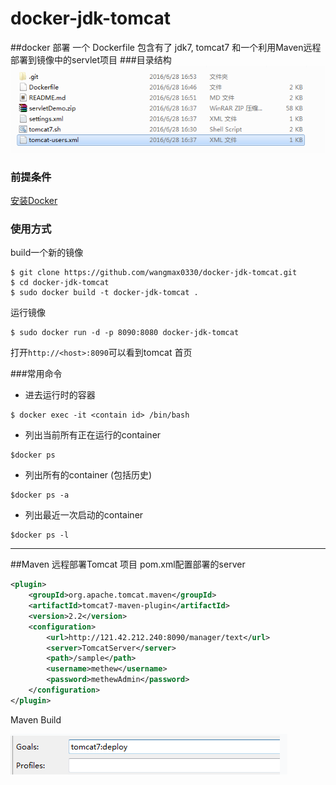 # docker-jdk-tomcat

##docker 部署
一个 Dockerfile 包含有了 jdk7, tomcat7 和一个利用Maven远程部署到镜像中的servlet项目
###目录结构
![Alt text](./1467103643239.png)

### 前提条件

 [安装Docker](https://docs.docker.com/engine/getstarted/)

### 使用方式

build一个新的镜像
```
$ git clone https://github.com/wangmax0330/docker-jdk-tomcat.git
$ cd docker-jdk-tomcat
$ sudo docker build -t docker-jdk-tomcat .
```

运行镜像
```
$ sudo docker run -d -p 8090:8080 docker-jdk-tomcat
```
打开`http://<host>:8090`可以看到tomcat 首页

###常用命令

* 进去运行时的容器
```
$ docker exec -it <contain id> /bin/bash
```
* 列出当前所有正在运行的container  
```
$docker ps  
```
* 列出所有的container  (包括历史)
```
$docker ps -a  
```
* 列出最近一次启动的container  
```
$docker ps -l  
```
--------------------------
##Maven 远程部署Tomcat 项目
pom.xml配置部署的server
```xml
<plugin>
	<groupId>org.apache.tomcat.maven</groupId>
	<artifactId>tomcat7-maven-plugin</artifactId>
	<version>2.2</version>
	<configuration>
		<url>http://121.42.212.240:8090/manager/text</url>
		<server>TomcatServer</server>
		<path>/sample</path>
		<username>methew</username>
		<password>methewAdmin</password>
	</configuration>
</plugin>
```
Maven Build

![Alt text](./1467103708081.png)
